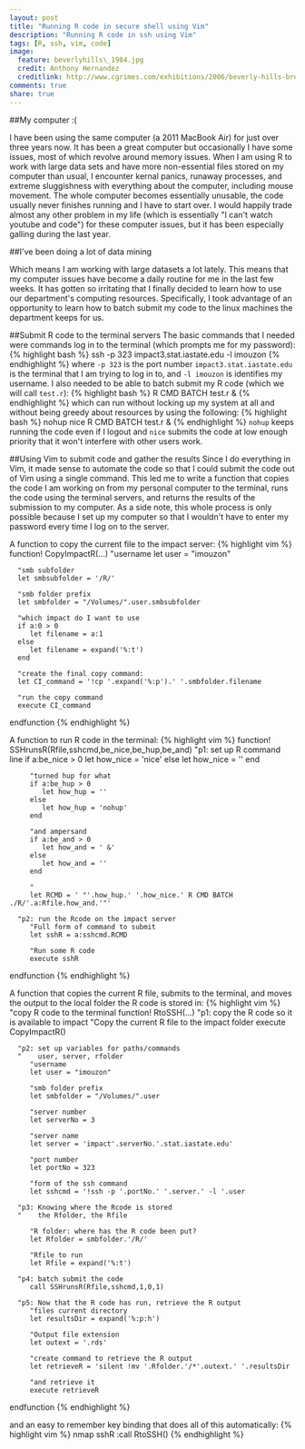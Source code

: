 ```yaml
---
layout: post
title: "Running R code in secure shell using Vim"
description: "Running R code in ssh using Vim"
tags: [R, ssh, vim, code]
image:
  feature: beverlyhills\_1984.jpg
  credit: Anthony Hernandez
  creditlink: http://www.cgrimes.com/exhibitions/2006/beverly-hills-broadway/
comments: true
share: true
---
```


##My computer :(

I have been using the same computer (a 2011 MacBook Air) for just over three years now.
It has been a great computer but occasionally I have some issues, 
most of which revolve around memory issues.
When I am using R to work with large data sets and have more
non-essential files stored on my computer than usual, I encounter 
kernal panics, runaway processes, and extreme sluggishness
with everything about the computer, including mouse movement.
The whole computer becomes essentially unusable, the code 
usually never finishes running and I have to start over.
I would happily trade almost any other problem in my life (which
is essentially "I can't watch youtube and code") for these computer
issues, but it has been especially galling during the last year.

##I've been doing a lot of data mining

Which means I am working with large datasets a lot lately. 
This means that my computer issues have become a daily routine for me in the last few weeks.
It has gotten so irritating that I finally decided 
to learn how to use our department's computing resources.
Specifically, I took advantage of an opportunity to learn how to batch submit my code to the linux machines the department keeps for us.

##Submit R code to the terminal servers
The basic commands that I needed were commands log in to the terminal
(which prompts me for my password):
{% highlight bash %}
ssh -p 323 impact3.stat.iastate.edu -l imouzon
{% endhighlight %}
where `-p 323` is the port number `impact3.stat.iastate.edu` is the terminal
that I am trying to log in to, and `-l imouzon` is identifies my username.
I also needed to be able to batch submit my R code (which we will call `test.r`):
{% highlight bash %}
R CMD BATCH test.r &
{% endhighlight %}
which can run without locking up my system at all and without 
being greedy about resources by using the following:
{% highlight bash %}
nohup nice R CMD BATCH test.r &
{% endhighlight %}
`nohup` keeps running the code even if I logout and `nice` submits the code at low enough
priority that it won't interfere with other users work.

##Using Vim to submit code and gather the results
Since I do everything in Vim, it made sense to automate the code so that I could submit
the code out of Vim using a single command.
This led me to write a function that copies the code I am working on from my personal
computer to the terminal, runs the code using the terminal servers, and returns
the results of the submission to my computer. 
As a side note, this whole process is only possible because I set up my computer
so that I wouldn't have to enter my password every time I log on to the server.

A function to copy the current file to the impact server:
{% highlight vim %}
   function! CopyImpactR(...)
      "username
      let user = "imouzon"
   
      "smb subfolder
      let smbsubfolder = '/R/'
      
      "smb folder prefix
      let smbfolder = "/Volumes/".user.smbsubfolder
      
      "which impact do I want to use
      if a:0 > 0
         let filename = a:1
      else
         let filename = expand('%:t')
      end
   
      "create the final copy command:
      let CI_command = '!cp '.expand('%:p').' '.smbfolder.filename
   
      "run the copy command
      execute CI_command
   endfunction
{% endhighlight %}

A function to run R code in the terminal:
{% highlight vim %}
   function! SSHrunsR(Rfile,sshcmd,be_nice,be_hup,be_and)
      "p1: set up R command line
         if a:be_nice > 0
            let how_nice = 'nice'
         else
            let how_nice = ''
         end
   
         "turned hup for what
         if a:be_hup > 0
            let how_hup = ''
         else
            let how_hup = 'nohup'
         end
   
         "and ampersand
         if a:be_and > 0
            let how_and = ' &'
         else
            let how_and = ''
         end
   
         "
         let RCMD = ' "'.how_hup.' '.how_nice.' R CMD BATCH ./R/'.a:Rfile.how_and.'"'
      
      "p2: run the Rcode on the impact server
         "Full form of command to submit
         let sshR = a:sshcmd.RCMD
   
         "Run some R code
         execute sshR
   endfunction
{% endhighlight %}

A function that copies the current R file, submits to the terminal, and moves the output to
the local folder the R code is stored in:
{% highlight vim %}
   "copy R code to the terminal
   function! RtoSSH(...)
      "p1: copy the R code so it is available to impact
         "Copy the current R file to the impact folder
         execute CopyImpactR()
   
      "p2: set up variables for paths/commands
      "    user, server, rfolder
         "username
         let user = "imouzon"
   
         "smb folder prefix
         let smbfolder = "/Volumes/".user
   
         "server number
         let serverNo = 3
   
         "server name
         let server = 'impact'.serverNo.'.stat.iastate.edu'
   
         "port number
         let portNo = 323
      
         "form of the ssh command
         let sshcmd = '!ssh -p '.portNo.' '.server.' -l '.user
         
      "p3: Knowing where the Rcode is stored
      "    the Rfolder, the Rfile
      
         "R folder: where has the R code been put?
         let Rfolder = smbfolder.'/R/'
   
         "Rfile to run
         let Rfile = expand('%:t')
   
      "p4: batch submit the code
         call SSHrunsR(Rfile,sshcmd,1,0,1)
   
      "p5: Now that the R code has run, retrieve the R output
         "files current directory
         let resultsDir = expand('%:p:h')
   
         "Output file extension
         let outext = '.rds'
   
         "create command to retrieve the R output
         let retrieveR = 'silent !mv '.Rfolder.'/*'.outext.' '.resultsDir
   
         "and retrieve it
         execute retrieveR
   endfunction
{% endhighlight %}

and an easy to remember key binding that does all of this automatically:
{% highlight vim %}
nmap <Leader>sshR :call RtoSSH()<CR>
{% endhighlight %}


